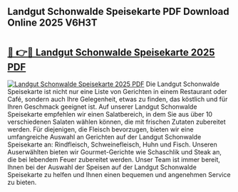 ## Landgut Schonwalde Speisekarte PDF Download Online 2025 V6H3T

# <h2><a href="http://gc7kcen.nevu.top/?p=Landgut+Schonwalde+Speisekarte">🔗 👉🔴 Landgut Schonwalde Speisekarte 2025 PDF</a></h2>

[![Landgut Schonwalde Speisekarte 2025 PDF](https://i.imgur.com/dBaPXMq.png)](http://gc7kcen.nevu.top/?p=Landgut+Schonwalde+Speisekarte)
Die Landgut Schonwalde Speisekarte ist nicht nur eine Liste von Gerichten in einem Restaurant oder Café, sondern auch Ihre Gelegenheit, etwas zu finden, das köstlich und für Ihren Geschmack geeignet ist. Auf unserer Landgut Schonwalde Speisekarte empfehlen wir einen Salatbereich, in dem Sie aus über 10 verschiedenen Salaten wählen können, die mit frischen Zutaten zubereitet werden. Für diejenigen, die Fleisch bevorzugen, bieten wir eine umfangreiche Auswahl an Gerichten auf der Landgut Schonwalde Speisekarte an: Rindfleisch, Schweinefleisch, Huhn und Fisch. Unseren Auserwählten bieten wir Gourmet-Gerichte wie Schaschlik und Steak an, die bei lebendem Feuer zubereitet werden. Unser Team ist immer bereit, Ihnen bei der Auswahl der Speisen auf der Landgut Schonwalde Speisekarte zu helfen und Ihnen einen bequemen und angenehmen Service zu bieten.
